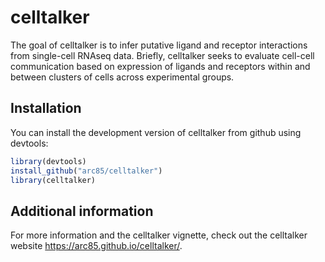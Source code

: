 # celltalker

The goal of celltalker is to infer putative ligand and receptor interactions from single-cell RNAseq data. Briefly, celltalker seeks to evaluate cell-cell communication based on expression of ligands and receptors within and between clusters of cells across experimental groups.

## Installation

You can install the development version of celltalker from github using devtools:

``` r
library(devtools)
install_github("arc85/celltalker")
library(celltalker)
```

## Additional information

For more information and the celltalker vignette, check out the celltalker website <https://arc85.github.io/celltalker/>.
